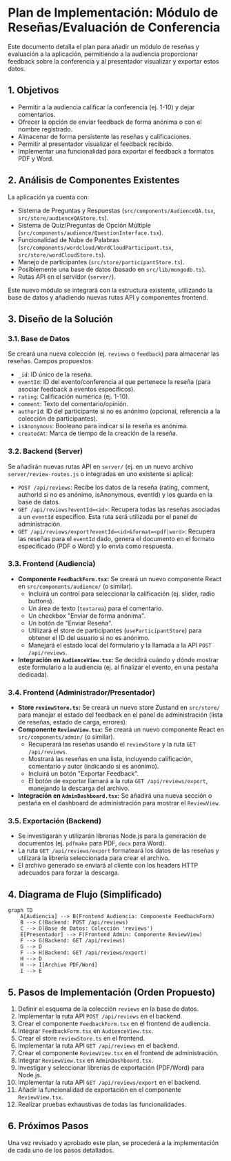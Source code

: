 # Plan de Implementación: Módulo de Reseñas/Evaluación de Conferencia

Este documento detalla el plan para añadir un módulo de reseñas y evaluación a la aplicación, permitiendo a la audiencia proporcionar feedback sobre la conferencia y al presentador visualizar y exportar estos datos.

## 1. Objetivos

*   Permitir a la audiencia calificar la conferencia (ej. 1-10) y dejar comentarios.
*   Ofrecer la opción de enviar feedback de forma anónima o con el nombre registrado.
*   Almacenar de forma persistente las reseñas y calificaciones.
*   Permitir al presentador visualizar el feedback recibido.
*   Implementar una funcionalidad para exportar el feedback a formatos PDF y Word.

## 2. Análisis de Componentes Existentes

La aplicación ya cuenta con:
*   Sistema de Preguntas y Respuestas (`src/components/AudienceQA.tsx`, `src/store/audienceQAStore.ts`).
*   Sistema de Quiz/Preguntas de Opción Múltiple (`src/components/audience/QuestionInterface.tsx`).
*   Funcionalidad de Nube de Palabras (`src/components/wordcloud/WordCloudParticipant.tsx`, `src/store/wordCloudStore.ts`).
*   Manejo de participantes (`src/store/participantStore.ts`).
*   Posiblemente una base de datos (basado en `src/lib/mongodb.ts`).
*   Rutas API en el servidor (`server/`).

Este nuevo módulo se integrará con la estructura existente, utilizando la base de datos y añadiendo nuevas rutas API y componentes frontend.

## 3. Diseño de la Solución

### 3.1. Base de Datos

Se creará una nueva colección (ej. `reviews` o `feedback`) para almacenar las reseñas.
Campos propuestos:
*   `_id`: ID único de la reseña.
*   `eventId`: ID del evento/conferencia al que pertenece la reseña (para asociar feedback a eventos específicos).
*   `rating`: Calificación numérica (ej. 1-10).
*   `comment`: Texto del comentario/opinión.
*   `authorId`: ID del participante si no es anónimo (opcional, referencia a la colección de participantes).
*   `isAnonymous`: Booleano para indicar si la reseña es anónima.
*   `createdAt`: Marca de tiempo de la creación de la reseña.

### 3.2. Backend (Server)

Se añadirán nuevas rutas API en `server/` (ej. en un nuevo archivo `server/review-routes.js` o integradas en uno existente si aplica):
*   `POST /api/reviews`: Recibe los datos de la reseña (rating, comment, authorId si no es anónimo, isAnonymous, eventId) y los guarda en la base de datos.
*   `GET /api/reviews?eventId=<id>`: Recupera todas las reseñas asociadas a un `eventId` específico. Esta ruta será utilizada por el panel de administración.
*   `GET /api/reviews/export?eventId=<id>&format=<pdf|word>`: Recupera las reseñas para el `eventId` dado, genera el documento en el formato especificado (PDF o Word) y lo envía como respuesta.

### 3.3. Frontend (Audiencia)

*   **Componente `FeedbackForm.tsx`:** Se creará un nuevo componente React en `src/components/audience/` (o similar).
    *   Incluirá un control para seleccionar la calificación (ej. slider, radio buttons).
    *   Un área de texto (`textarea`) para el comentario.
    *   Un checkbox "Enviar de forma anónima".
    *   Un botón de "Enviar Reseña".
    *   Utilizará el store de participantes (`useParticipantStore`) para obtener el ID del usuario si no es anónimo.
    *   Manejará el estado local del formulario y la llamada a la API `POST /api/reviews`.
*   **Integración en `AudienceView.tsx`:** Se decidirá cuándo y dónde mostrar este formulario a la audiencia (ej. al finalizar el evento, en una pestaña dedicada).

### 3.4. Frontend (Administrador/Presentador)

*   **Store `reviewStore.ts`:** Se creará un nuevo store Zustand en `src/store/` para manejar el estado del feedback en el panel de administración (lista de reseñas, estado de carga, errores).
*   **Componente `ReviewView.tsx`:** Se creará un nuevo componente React en `src/components/admin/` (o similar).
    *   Recuperará las reseñas usando el `reviewStore` y la ruta `GET /api/reviews`.
    *   Mostrará las reseñas en una lista, incluyendo calificación, comentario y autor (indicando si es anónimo).
    *   Incluirá un botón "Exportar Feedback".
    *   El botón de exportar llamará a la ruta `GET /api/reviews/export`, manejando la descarga del archivo.
*   **Integración en `AdminDashboard.tsx`:** Se añadirá una nueva sección o pestaña en el dashboard de administración para mostrar el `ReviewView`.

### 3.5. Exportación (Backend)

*   Se investigarán y utilizarán librerías Node.js para la generación de documentos (ej. `pdfmake` para PDF, `docx` para Word).
*   La ruta `GET /api/reviews/export` formateará los datos de las reseñas y utilizará la librería seleccionada para crear el archivo.
*   El archivo generado se enviará al cliente con los headers HTTP adecuados para forzar la descarga.

## 4. Diagrama de Flujo (Simplificado)

```mermaid
graph TD
    A[Audiencia] --> B(Frontend Audiencia: Componente FeedbackForm)
    B --> C(Backend: POST /api/reviews)
    C --> D(Base de Datos: Colección 'reviews')
    E[Presentador] --> F(Frontend Admin: Componente ReviewView)
    F --> G(Backend: GET /api/reviews)
    G --> D
    F --> H(Backend: GET /api/reviews/export)
    H --> D
    H --> I[Archivo PDF/Word]
    I --> E
```

## 5. Pasos de Implementación (Orden Propuesto)

1.  Definir el esquema de la colección `reviews` en la base de datos.
2.  Implementar la ruta API `POST /api/reviews` en el backend.
3.  Crear el componente `FeedbackForm.tsx` en el frontend de audiencia.
4.  Integrar `FeedbackForm.tsx` en `AudienceView.tsx`.
5.  Crear el store `reviewStore.ts` en el frontend.
6.  Implementar la ruta API `GET /api/reviews` en el backend.
7.  Crear el componente `ReviewView.tsx` en el frontend de administración.
8.  Integrar `ReviewView.tsx` en `AdminDashboard.tsx`.
9.  Investigar y seleccionar librerías de exportación (PDF/Word) para Node.js.
10. Implementar la ruta API `GET /api/reviews/export` en el backend.
11. Añadir la funcionalidad de exportación en el componente `ReviewView.tsx`.
12. Realizar pruebas exhaustivas de todas las funcionalidades.

## 6. Próximos Pasos

Una vez revisado y aprobado este plan, se procederá a la implementación de cada uno de los pasos detallados.